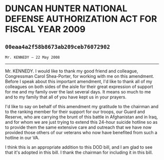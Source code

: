 # DUNCAN HUNTER NATIONAL DEFENSE AUTHORIZATION ACT FOR FISCAL YEAR 2009
## `00eaa4a2f58b8673ab209ceb76072902`
`Mr. KENNEDY — 22 May 2008`

---


Mr. KENNEDY. I would like to thank my good friend and colleague, 
Congressman Carol Shea-Porter, for working with me on this amendment. 
Before I speak about this important amendment, I'd like to thank all of 
my colleagues on both sides of the aisle for their great expression of 
support for me and my family over the last several days. It means so 
much to me and to my family that all of you have kept us in your 
prayers.

I'd like to say on behalf of this amendment my gratitude to the 
chairman and to the ranking member for their support for our troops, 
our Guard and Reserve, who are carrying the brunt of this battle in 
Afghanistan and in Iraq, and for whom we are just trying to extend this 
24-hour suicide hotline so as to provide them the same extensive care 
and outreach that we have now provided those others of our veterans who 
now have benefited from such a hotline in our VA.

I think this is an appropriate addition to this DOD bill, and I am 
glad to see that it's adopted in this bill. I thank the chairman for 
including it in this bill.